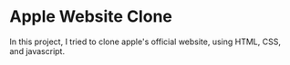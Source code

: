 # Apple Website Clone

In this project, I tried to clone apple's official website, using HTML, CSS, and javascript.